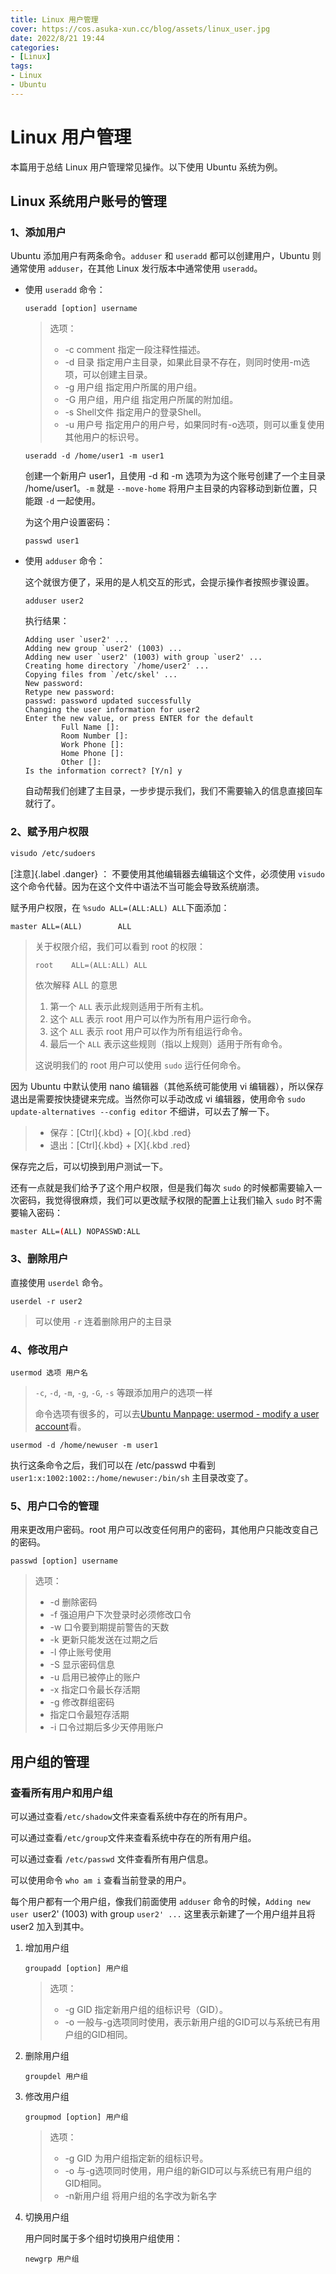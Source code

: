```yaml
---
title: Linux 用户管理
cover: https://cos.asuka-xun.cc/blog/assets/linux_user.jpg
date: 2022/8/21 19:44
categories:
- [Linux]
tags:
- Linux
- Ubuntu
---
```

# Linux 用户管理

本篇用于总结 Linux 用户管理常见操作。以下使用 Ubuntu 系统为例。

## Linux 系统用户账号的管理
<!-- more -->

### 1、添加用户

Ubuntu 添加用户有两条命令。`adduser` 和 `useradd` 都可以创建用户，Ubuntu 则通常使用 `adduser`，在其他 Linux 发行版本中通常使用 `useradd`。

- 使用 `useradd` 命令：

  ```shell
  useradd [option] username
  ```

  > 选项：
  >
  > - -c comment 指定一段注释性描述。
  > - -d 目录 指定用户主目录，如果此目录不存在，则同时使用-m选项，可以创建主目录。
  > - -g 用户组 指定用户所属的用户组。
  > - -G 用户组，用户组 指定用户所属的附加组。
  > - -s Shell文件 指定用户的登录Shell。
  > - -u 用户号 指定用户的用户号，如果同时有-o选项，则可以重复使用其他用户的标识号。

  ```shell
  useradd -d /home/user1 -m user1
  ```

  创建一个新用户 user1，且使用 -d 和 -m 选项为为这个账号创建了一个主目录 /home/user1。`-m` 就是 `--move-home` 将用户主目录的内容移动到新位置，只能跟 `-d` 一起使用。

  为这个用户设置密码：

  ```shell
  passwd user1
  ```

- 使用 `adduser` 命令：

  这个就很方便了，采用的是人机交互的形式，会提示操作者按照步骤设置。

  ```shell
  adduser user2
  ```

  执行结果：

  ```shell
  Adding user `user2' ...
  Adding new group `user2' (1003) ...
  Adding new user `user2' (1003) with group `user2' ...
  Creating home directory `/home/user2' ...
  Copying files from `/etc/skel' ...
  New password:
  Retype new password:
  passwd: password updated successfully
  Changing the user information for user2
  Enter the new value, or press ENTER for the default
          Full Name []:
          Room Number []:
          Work Phone []:
          Home Phone []:
          Other []:
  Is the information correct? [Y/n] y
  ```

  自动帮我们创建了主目录，一步步提示我们，我们不需要输入的信息直接回车就行了。

### 2、赋予用户权限

```bash
visudo /etc/sudoers
```

[注意]{.label .danger} ： 不要使用其他编辑器去编辑这个文件，必须使用 `visudo` 这个命令代替。因为在这个文件中语法不当可能会导致系统崩溃。

赋予用户权限，在 `%sudo ALL=(ALL:ALL) ALL`下面添加：

```
master ALL=(ALL)        ALL
```

> 关于权限介绍，我们可以看到 root 的权限：
>
> `root    ALL=(ALL:ALL) ALL`
>
> 依次解释 ALL 的意思
>
> 1. 第一个 `ALL` 表示此规则适用于所有主机。
> 2. 这个 `ALL` 表示 root 用户可以作为所有用户运行命令。
> 3. 这个 `ALL` 表示 root 用户可以作为所有组运行命令。
> 4. 最后一个 `ALL` 表示这些规则（指以上规则）适用于所有命令。
>
> 这说明我们的 root 用户可以使用 `sudo` 运行任何命令。

因为 Ubuntu 中默认使用 nano 编辑器（其他系统可能使用 vi 编辑器），所以保存退出是需要按快捷键来完成。当然你可以手动改成 vi 编辑器，使用命令 `sudo update-alternatives --config editor` 不细讲，可以去了解一下。

> - 保存：[Ctrl]{.kbd} + [O]{.kbd .red}
> - 退出：[Ctrl]{.kbd} + [X]{.kbd .red}

保存完之后，可以切换到用户测试一下。

还有一点就是我们给予了这个用户权限，但是我们每次 `sudo` 的时候都需要输入一次密码，我觉得很麻烦，我们可以更改赋予权限的配置上让我们输入 `sudo` 时不需要输入密码：

```bash
master ALL=(ALL) NOPASSWD:ALL
```

### 3、删除用户

直接使用 `userdel` 命令。

```shell
userdel -r user2
```

> 可以使用 `-r` 连着删除用户的主目录

### 4、修改用户

```shell
usermod 选项 用户名
```

> `-c`, `-d`, `-m`, `-g`, `-G`, `-s` 等跟添加用户的选项一样
>
> 命令选项有很多的，可以去[Ubuntu Manpage: usermod - modify a user account](https://manpages.ubuntu.com/manpages/xenial/en/man8/usermod.8.html)看。

```shell
usermod -d /home/newuser -m user1
```

执行这条命令之后，我们可以在 /etc/passwd 中看到 `user1:x:1002:1002::/home/newuser:/bin/sh` 主目录改变了。

### 5、用户口令的管理

用来更改用户密码。root 用户可以改变任何用户的密码，其他用户只能改变自己的密码。

```shell
passwd [option] username
```

> 选项：
>
> - -d 删除密码
> - -f 强迫用户下次登录时必须修改口令
> - -w 口令要到期提前警告的天数
> - -k 更新只能发送在过期之后
> - -l 停止账号使用
> - -S 显示密码信息
> - -u 启用已被停止的账户
> - -x 指定口令最长存活期
> - -g 修改群组密码
> - 指定口令最短存活期
> - -i 口令过期后多少天停用账户

## 用户组的管理

### 查看所有用户和用户组

可以通过查看`/etc/shadow`文件来查看系统中存在的所有用户。

可以通过查看`/etc/group`文件来查看系统中存在的所有用户组。

可以通过查看 `/etc/passwd` 文件查看所有用户信息。

可以使用命令 `who am i` 查看当前登录的用户。

每个用户都有一个用户组，像我们前面使用 `adduser` 命令的时候，`Adding new user `user2' (1003) with group `user2' ...` 这里表示新建了一个用户组并且将 user2 加入到其中。

1. 增加用户组

   ```shell
   groupadd [option] 用户组
   ```

   > 选项：
   >
   > - -g GID 指定新用户组的组标识号（GID）。
   > - -o 一般与-g选项同时使用，表示新用户组的GID可以与系统已有用户组的GID相同。

2. 删除用户组

   ```shell
   groupdel 用户组
   ```

3. 修改用户组

   ```shell
   groupmod [option] 用户组
   ```

   > 选项：
   >
   > - -g GID 为用户组指定新的组标识号。
   > - -o 与-g选项同时使用，用户组的新GID可以与系统已有用户组的GID相同。
   > - -n新用户组 将用户组的名字改为新名字

4. 切换用户组

   用户同时属于多个组时切换用户组使用：

   ```shell
   newgrp 用户组
   ```

   
